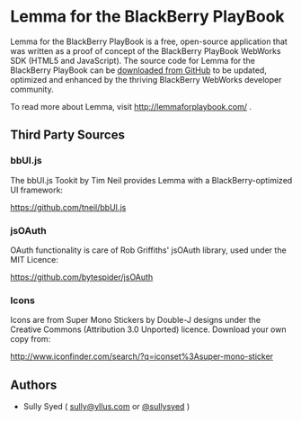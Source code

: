 # Lemma for the BlackBerry PlayBook #

Lemma for the BlackBerry PlayBook is a free, open-source application that was written as a proof of concept of the BlackBerry PlayBook 
WebWorks SDK (HTML5 and JavaScript). The source code for Lemma for the BlackBerry PlayBook can be [downloaded from GitHub](http://github.com/yllus/Lemma-for-the-BlackBerry-PlayBook) 
to be updated, optimized and enhanced by the thriving BlackBerry WebWorks developer community.

To read more about Lemma, visit http://lemmaforplaybook.com/ .

## Third Party Sources ##

### bbUI.js ###

The bbUI.js Tookit by Tim Neil provides Lemma with a BlackBerry-optimized UI framework:

https://github.com/tneil/bbUI.js

### jsOAuth ###

OAuth functionality is care of Rob Griffiths' jsOAuth library, used under the MIT Licence:

https://github.com/bytespider/jsOAuth

### Icons ###

Icons are from Super Mono Stickers by Double-J designs under the Creative Commons (Attribution 3.0 Unported) licence. Download your own 
copy from:

http://www.iconfinder.com/search/?q=iconset%3Asuper-mono-sticker 

## Authors ##

* Sully Syed ( sully@yllus.com or [@sullysyed](http://twitter.com/sullysyed) )